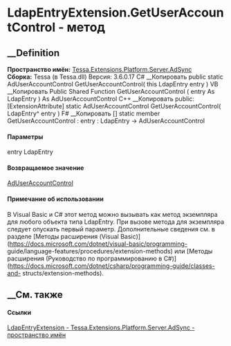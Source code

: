 # LdapEntryExtension.GetUserAccountControl - метод
##  __Definition
 **Пространство имён:**
[Tessa.Extensions.Platform.Server.AdSync](N_Tessa_Extensions_Platform_Server_AdSync.htm)  
 **Сборка:** Tessa (в Tessa.dll) Версия: 3.6.0.17
C# __Копировать
     public static AdUserAccountControl GetUserAccountControl(
    	this LdapEntry entry
    )
VB __Копировать
    <ExtensionAttribute>
    Public Shared Function GetUserAccountControl ( 
    	entry As LdapEntry
    ) As AdUserAccountControl
C++ __Копировать
     public:
    [ExtensionAttribute]
    static AdUserAccountControl GetUserAccountControl(
    	LdapEntry^ entry
    )
F# __Копировать
     [<ExtensionAttribute>]
    static member GetUserAccountControl : 
            entry : LdapEntry -> AdUserAccountControl 
#### Параметры
entry LdapEntry
#### Возвращаемое значение
[AdUserAccountControl](T_Tessa_Extensions_Platform_Server_AdSync_AdUserAccountControl.htm)
#### Примечание об использовании
В Visual Basic и C# этот метод можно вызывать как метод экземпляра для любого
объекта типа LdapEntry. При вызове метода для экземпляра следует опускать
первый параметр. Дополнительные сведения см. в разделе [Методы расширения
(Visual Basic)](https://docs.microsoft.com/dotnet/visual-basic/programming-
guide/language-features/procedures/extension-methods) или [Методы расширения
(Руководство по программированию в
C#)](https://docs.microsoft.com/dotnet/csharp/programming-guide/classes-and-
structs/extension-methods).
##  __См. также
#### Ссылки
[LdapEntryExtension -
](T_Tessa_Extensions_Platform_Server_AdSync_LdapEntryExtension.htm)
[Tessa.Extensions.Platform.Server.AdSync - пространство
имён](N_Tessa_Extensions_Platform_Server_AdSync.htm)
